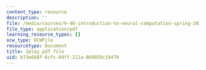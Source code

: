 ```yaml
---
content_type: resource
description: ''
file: /media/courses/9-40-introduction-to-neural-computation-spring-2018/b73e668f6cfc84ff211a069858c19479_Oq_k8F2T1Jc.pdf
file_type: application/pdf
learning_resource_types: []
ocw_type: OCWFile
resourcetype: Document
title: 3play pdf file
uid: b73e668f-6cfc-84ff-211a-069858c19479
---
```

